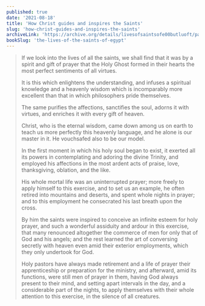 ```yaml
---
published: true
date: '2021-08-18'
title: 'How Christ guides and inspires the Saints'
slug: 'how-christ-guides-and-inspires-the-saints'
archiveLink: 'https://archive.org/details/livesofsaintsofe00butluoft/page/177?view=theater'
bookSlug: 'the-lives-of-the-saints-of-egypt'
---
```


> If we look into the lives of all the saints, we shall find that it was by a spirit and gift of prayer that the Holy Ghost formed in their hearts the most perfect sentiments of all virtues.
>
> It is this which enlightens the understanding, and infuses a spiritual knowledge and a heavenly wisdom which is incomparably more excellent than that in which philosophers pride themselves.
>
> The same purifies the affections, sanctifies the soul, adorns it with virtues, and enriches it with every gift of heaven.
>
> Christ, who is the eternal wisdom, came down among us on earth to teach us more perfectly this heavenly language, and he alone is our master in it. He vouchsafed also to be our model.
>
> In the first moment in which his holy soul began to exist, it exerted all its powers in contemplating and adoring the divine Trinity, and employed his affections in the most ardent acts of praise, love, thanksgiving, oblation, and the like.
>
> His whole mortal life was an uninterrupted prayer; more freely to apply himself to this exercise, and to set us an example, he often retired into mountains and deserts, and spent whole nights in prayer; and to this employment he consecrated his last breath upon the cross.
>
> By him the saints were inspired to conceive an infinite esteem for holy prayer, and such a wonderful assiduity and ardour in this exercise, that many renounced altogether the commerce of men for only that of God and his angels; and the rest learned the art of conversing secretly with heaven even amid their exterior employments, which they only undertook for God.
>
> Holy pastors have always made retirement and a life of prayer their apprenticeship or preparation for the ministry, and afterward, amid its functions, were still men of prayer in them, having God always present to their mind, and setting apart intervals in the day, and a considerable part of the nights, to apply themselves with their whole attention to this exercise, in the silence of all creatures.
